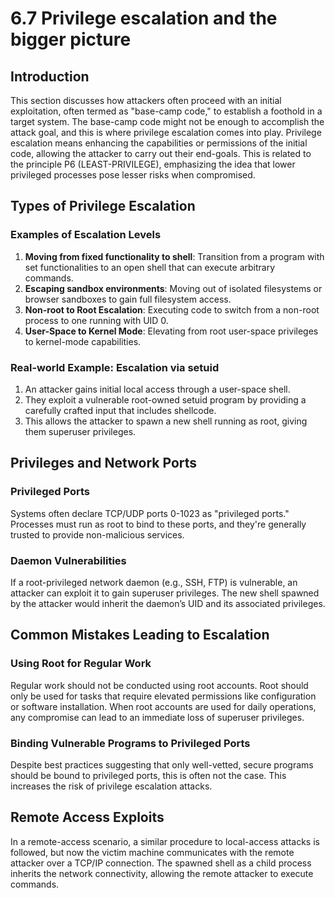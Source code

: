 # 6.7 Privilege escalation and the bigger picture

## Introduction

This section discusses how attackers often proceed with an initial exploitation, often termed as "base-camp code," to establish a foothold in a target system. The base-camp code might not be enough to accomplish the attack goal, and this is where privilege escalation comes into play. Privilege escalation means enhancing the capabilities or permissions of the initial code, allowing the attacker to carry out their end-goals. This is related to the principle P6 (LEAST-PRIVILEGE), emphasizing the idea that lower privileged processes pose lesser risks when compromised.

## Types of Privilege Escalation

### Examples of Escalation Levels

1. **Moving from fixed functionality to shell**: Transition from a program with set functionalities to an open shell that can execute arbitrary commands.
2. **Escaping sandbox environments**: Moving out of isolated filesystems or browser sandboxes to gain full filesystem access.
3. **Non-root to Root Escalation**: Executing code to switch from a non-root process to one running with UID 0.
4. **User-Space to Kernel Mode**: Elevating from root user-space privileges to kernel-mode capabilities.

### Real-world Example: Escalation via setuid

1. An attacker gains initial local access through a user-space shell.
2. They exploit a vulnerable root-owned setuid program by providing a carefully crafted input that includes shellcode.
3. This allows the attacker to spawn a new shell running as root, giving them superuser privileges.

## Privileges and Network Ports

### Privileged Ports

Systems often declare TCP/UDP ports 0-1023 as "privileged ports." Processes must run as root to bind to these ports, and they're generally trusted to provide non-malicious services.

### Daemon Vulnerabilities

If a root-privileged network daemon (e.g., SSH, FTP) is vulnerable, an attacker can exploit it to gain superuser privileges. The new shell spawned by the attacker would inherit the daemon’s UID and its associated privileges.

## Common Mistakes Leading to Escalation

### Using Root for Regular Work

Regular work should not be conducted using root accounts. Root should only be used for tasks that require elevated permissions like configuration or software installation. When root accounts are used for daily operations, any compromise can lead to an immediate loss of superuser privileges.

### Binding Vulnerable Programs to Privileged Ports

Despite best practices suggesting that only well-vetted, secure programs should be bound to privileged ports, this is often not the case. This increases the risk of privilege escalation attacks.

## Remote Access Exploits

In a remote-access scenario, a similar procedure to local-access attacks is followed, but now the victim machine communicates with the remote attacker over a TCP/IP connection. The spawned shell as a child process inherits the network connectivity, allowing the remote attacker to execute commands.

